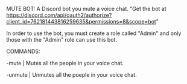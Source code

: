 MUTE BOT: A Discord bot you mute a voice chat.
"Get the bot at https://discord.com/api/oauth2/authorize?client_id=762181443816259635&permissions=8&scope=bot"

In order to use the bot, you must create a role called "Admin" and only those with the "Admin" role can use this bot.

COMMANDS:

-mute	|   Mutes all the people in your voice chat.

-unmute	|   Unmutes all the poeple in your voice chat.


